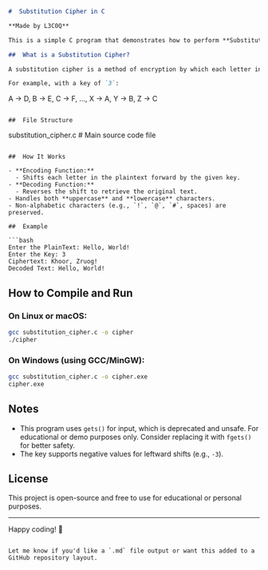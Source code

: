 ```markdown
#  Substitution Cipher in C

**Made by L3C0Q**

This is a simple C program that demonstrates how to perform **Substitution Cipher encoding and decoding**, also known as the Caesar Cipher. The program supports both uppercase and lowercase alphabetic characters and preserves any non-alphabetic characters (e.g., punctuation and spaces).

##  What is a Substitution Cipher?

A substitution cipher is a method of encryption by which each letter in the plaintext is replaced by a letter some fixed number of positions down (or up) the alphabet.

For example, with a key of `3`:
```
A → D, B → E, C → F, ..., X → A, Y → B, Z → C
```

##  File Structure

```
substitution_cipher.c    # Main source code file
```

##  How It Works

- **Encoding Function:**
  - Shifts each letter in the plaintext forward by the given key.
- **Decoding Function:**
  - Reverses the shift to retrieve the original text.
- Handles both **uppercase** and **lowercase** characters.
- Non-alphabetic characters (e.g., `!`, `@`, `#`, spaces) are preserved.

##  Example

```bash
Enter the PlainText: Hello, World!
Enter the Key: 3
Ciphertext: Khoor, Zruog!
Decoded Text: Hello, World!
```

##  How to Compile and Run

### On Linux or macOS:

```bash
gcc substitution_cipher.c -o cipher
./cipher
```

### On Windows (using GCC/MinGW):

```bash
gcc substitution_cipher.c -o cipher.exe
cipher.exe
```

## Notes

- This program uses `gets()` for input, which is deprecated and unsafe. For educational or demo purposes only. Consider replacing it with `fgets()` for better safety.
- The key supports negative values for leftward shifts (e.g., `-3`).

##  License

This project is open-source and free to use for educational or personal purposes.

---

Happy coding! 🚀
```

Let me know if you'd like a `.md` file output or want this added to a GitHub repository layout.
